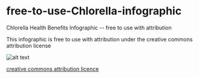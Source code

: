 # free-to-use-Chlorella-infographic
Chlorella Health Benefits Infographic -- free to use with attribution


This infographic is free to use with attribution under the creative commons attribution license


![alt text](https://github.com/[username]/[reponame]/blob/[branch]/image.jpg?raw=true)



[creative commons attribution licence](https://creativecommons.org/licenses/by/4.0/)
